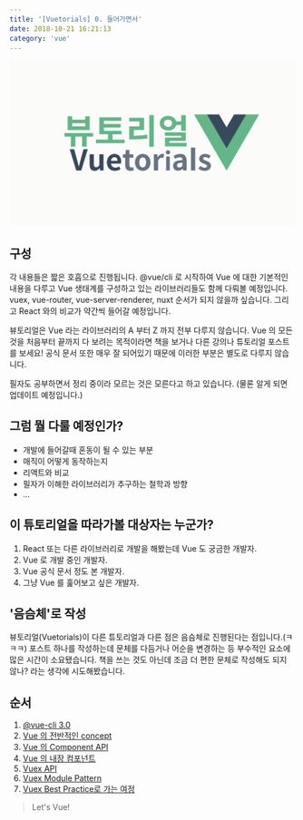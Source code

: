 ```yaml
---
title: '[Vuetorials] 0. 들어가면서'
date: 2018-10-21 16:21:13
category: 'vue'
---
```


![](./vuetorials.png)

## 구성

각 내용들은 짧은 호흡으로 진행됩니다. @vue/cli 로 시작하여 Vue 에 대한 기본적인 내용을 다루고 Vue 생태계를 구성하고 있는 라이브러리들도 함께 다뤄볼 예정입니다. vuex, vue-router, vue-server-renderer, nuxt 순서가 되지 않을까 싶습니다. 그리고 React 와의 비교가 약간씩 들어갈 예정입니다.

뷰토리얼은 Vue 라는 라이브러리의 A 부터 Z 까지 전부 다루지 않습니다. Vue 의 모든 것을 처음부터 끝까지 다 보려는 목적이라면 책을 보거나 다른 강의나 튜토리얼 포스트를 보세요! 공식 문서 또한 매우 잘 되어있기 때문에 이러한 부분은 별도로 다루지 않습니다.

필자도 공부하면서 정리 중이라 모르는 것은 모른다고 하고 있습니다. (물론 알게 되면 업데이트 예정입니다.)

## 그럼 뭘 다룰 예정인가?

- 개발에 들어갈때 혼동이 될 수 있는 부분
- 매직이 어떻게 동작하는지
- 리액트와 비교
- 필자가 이해한 라이브러리가 추구하는 철학과 방향
- ...

## 이 튜토리얼을 따라가볼 대상자는 누군가?

1. React 또는 다른 라이브러리로 개발을 해봤는데 Vue 도 궁금한 개발자.
2. Vue 로 개발 중인 개발자.
3. Vue 공식 문서 정도 본 개발자.
4. 그냥 Vue 를 훑어보고 싶은 개발자.

## '음슴체'로 작성

뷰토리얼(Vuetorials)이 다른 튜토리얼과 다른 점은 음슴체로 진행된다는 점입니다.(ㅋㅋㅋ) 포스트 하나를 작성하는데 문체를 다듬거나 어순을 변경하는 등 부수적인 요소에 많은 시간이 소요됐습니다. 책을 쓰는 것도 아닌데 조금 더 편한 문체로 작성해도 되지 않나? 라는 생각에 시도해봤습니다.

## 순서

1. [@vue-cli 3.0](../Vuetorials-1-vue-cli-3-0/)
2. [Vue 의 전반적인 concept](../Vuetorials-2-Vue-concept/)
3. [Vue 의 Component API](../Vuetorials-3-Component-API/)
4. [Vue 의 내장 컴포넌트](../Vuetorials-4-Internal-Component/)
5. [Vuex API](../Vuetorials-5-Vuex/)
6. [Vuex Module Pattern](../Vuetorials-6-Vuex-Module-pattern/)
7. [Vuex Best Practice로 가는 여정](../Vuetorials-7-Vuex-Best-Practice/)

> Let's Vue!
